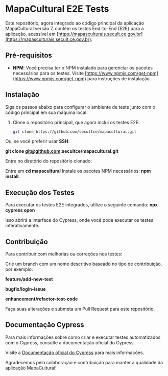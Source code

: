 # MapaCultural E2E Tests

Este repositório, agora integrado ao código principal da aplicação MapaCultural versão 7, contém os testes End-to-End (E2E) para a aplicação, acessível em [https://mapasculturais.secult.ce.gov.br](https://mapasculturais.secult.ce.gov.br).

## Pré-requisitos

- **NPM**: Você precisa ter o NPM instalado para gerenciar os pacotes necessários para os testes. Visite [https://www.npmjs.com/get-npm](https://www.npmjs.com/get-npm) para instruções de instalação.

## Instalação

Siga os passos abaixo para configurar o ambiente de teste junto com o código principal em sua máquina local:

1. Clone o repositório principal, que agora inclui os testes E2E:

   ```sh
   git clone https://github.com/secultce/mapacultural.git
   
Ou, se você preferir usar **SSH**: 

**git clone git@github.com:secultce/mapacultural.git**

Entre no diretório do repositório clonado:

Entre em
**cd mapacultural**
Instale os pacotes NPM necessários: **npm install**.

## Execução dos Testes
Para executar os testes E2E integrados, utilize o seguinte comando: **npx cypress open**

Isso abrirá a interface do Cypress, onde você pode executar os testes interativamente.

## Contribuição
Para contribuir com melhorias ou correções nos testes:

Crie um branch com um nome descritivo baseado no tipo de contribuição, por exemplo:

**feature/add-new-test**

**bugfix/login-issue**

**enhancement/refactor-test-code**

Faça suas alterações e submeta um Pull Request para este repositório.

## Documentação Cypress
Para mais informações sobre como criar e executar testes automatizados com o Cypress, consulte a documentação oficial do Cypress.

Visite a [Documentação oficial do Cypress](https://docs.cypress.io/guides/overview/why-cypress) para mais informações.

Agradecemos pela colaboração e contribuição para manter a qualidade da aplicação MapaCultural!